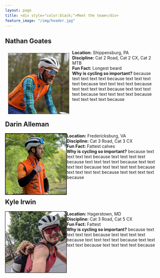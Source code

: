 ```yaml
---
layout: page
title: <div style="color:black;">Meet the team</div>
feature_image: "/img/header.jpg"
---
```

<h2>Nathan Goates</h2>
<p><img src="/img/hs_goates.jpg" alt="Goates" style="float:left;width:200px;height:200px;padding:10px">
<b>Location:</b> Shippensburg, PA <br>
<b>Discipline:</b> Cat 2 Road, Cat 2 CX, Cat 2 MTB <br>
<b>Fun Fact:</b> Longest beard <br>
<b>Why is cycling so important?</b> because text text text text because text text text text because text text text text because text text text text because text text text text because text text text text because text text text text because </p>
<br>
<h2>Darin Alleman</h2>
<p><img src="/img/hs_darin.jpg" alt="Darin" style="float:left;width:200px;height:200px;border:1px solid black;">
<b>Location:</b> Fredericksburg, VA <br>
<b>Discipline:</b> Cat 3 Road, Cat 3 CX <br>
<b>Fun Fact:</b> Fattest calves <br>
<b>Why is cycling so important?</b> because text text text text because text text text text because text text text text because text text text text because text text text text because text text text text because text text text text because </p>
<br>
<h2>Kyle Irwin</h2>
<p><img src="/img/hs_kyle.jpg" alt="Kyle" style="float:left;width:200px;height:200px;border:1px solid black;">
<b>Location:</b> Hagerstown, MD <br>
<b>Discipline:</b> Cat 3 Road, Cat 5 CX <br>
<b>Fun Fact:</b> Fattest <br>
<b>Why is cycling so important?</b> because text text text text because text text text text because text text text text because text text text text because text text text text because  </p>


